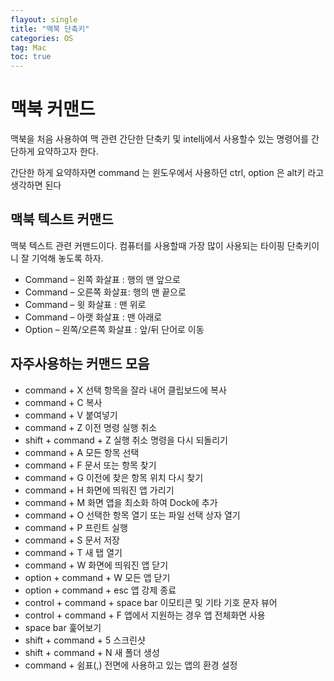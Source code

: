 ```yaml
---
flayout: single
title: "맥북 단축키"
categories: OS
tag: Mac
toc: true
---
```




#  맥북 커맨드

맥북을 처음 사용하여 맥 관련 간단한 단축키 및 intellj에서 사용할수 있는 명령어를 간단하게 요약하고자 한다.

간단한 하게 요약하자면 command 는 윈도우에서 사용하던 ctrl, option 은 alt키 라고 생각하면 된다



##  맥북 텍스트 커맨드

 맥북 텍스트 관련 커맨드이다. 컴퓨터를 사용할때 가장 많이 사용되는 타이핑 단축키이니 잘 기억해 놓도록 하자.

- Command – 왼쪽 화살표 : 행의 맨 앞으로 
- Command – 오른쪽 화살표: 행의 맨 끝으로
- Command – 윗 화살표 : 맨 위로 
- Command – 아랫 화살표 : 맨 아래로 
- Option – 왼쪽/오른쪽 화살표 : 앞/뒤 단어로 이동 



##  자주사용하는 커맨드 모음

- command + X 선택 항목을 잘라 내어 클립보드에 복사
- command + C 복사
- command + V 붙여넣기
- command + Z 이전 명령 실행 취소
- shift + command + Z 실행 취소 명령을 다시 되돌리기
- command + A 모든 항목 선택
- command + F 문서 또는 항목 찾기
- command + G 이전에 찾은 항목 위치 다시 찾기
- command + H 화면에 띄워진 앱 가리기
- command + M 화면 앱을 최소화 하여 Dock에 추가
- command + O 선택한 항목 열기 또는 파일 선택 상자 열기
- command + P 프린트 실행
- command + S 문서 저장
- command + T 새 탭 열기
- command + W 화면에 띄워진 앱 닫기
- option + command + W 모든 앱 닫기
- option + command + esc 앱 강제 종료
- control + command + space bar 이모티콘 및 기타 기호 문자 뷰어
- control + command + F 앱에서 지원하는 경우 앱 전체화면 사용
- space bar 훑어보기
- shift + command + 5 스크린샷
- shift + command + N 새 폴더 생성
- command + 쉼표(,) 전면에 사용하고 있는 앱의 환경 설정
